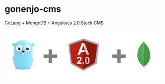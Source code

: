 # gonenjo-cms
GoLang + MongoDB + AngularJs 2.0 Stack CMS

![Alt text](gam.png?raw=true "GoLang + Angular + MongoDB")